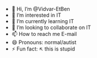 - 👋 Hi, I’m @Vidvar-EtBen
- 👀 I’m interested in IT
- 🌱 I’m currently learning IT
- 💞️ I’m looking to collaborate on IT
- 📫 How to reach me E-mail
- 😄 Pronouns: normal/autist
- ⚡ Fun fact: ↖ this is stupid

<!---
Vidvar-EtBen/Vidvar-EtBen is a ✨ special ✨ repository because its `README.md` (this file) appears on your GitHub profile.
You can click the Preview link to take a look at your changes.
--->
